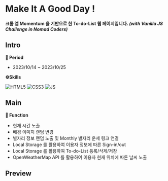 # Make It A Good Day !
**크롬 앱 Momentum 을 기반으로 한 To-do-List 웹 페이지입니다. *(with Vanilla JS Challenge in Nomad Coders)***
<br />

## Intro
**📅 Period**
- 2023/10/14 ~ 2023/10/25

**⚙️Skills**

![HTML5](https://img.shields.io/badge/HTML5-E34F26?style=for-the-badge&logo=html5&logoColor=white)
![CSS3](https://img.shields.io/badge/CSS3-1572B6?style=for-the-badge&logo=css3&logoColor=white)
![JS](https://img.shields.io/badge/JavaScript-F7DF1E?style=for-the-badge&logo=JavaScript&logoColor=white)


## Main
**🔮 Function**
- 현재 시간 노출
- 배경 이미지 랜덤 변경
- 별자리 정보 랜덤 노출 및 Monthly 별자리 운세 링크 연결
- Local Storage 를 활용하여 이용자 정보에 따른 Sign-in/out
- Local Storage 를 활용하여 To-do-List 등록/삭제/저장
- OpenWeatherMap API 를 활용하여 이용자 현재 위치에 따른 날씨 노출

## Preview









